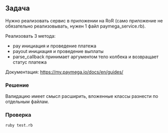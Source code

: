## Задача

Нужно реализовать сервис в приложении на RoR
(само приложение не обязательно реализовывать, нужен 1 файл paymega_service.rb).

Реализовать 3 метода:
- pay
инициация и проведение платежа
- payout
инициация и проведение выплаты
- parse_callback
принимает аргументом тело колбека и возвращает статус платежа

Документация:
https://my.paymega.io/docs/en/guides/

### Решение

Валидацию имеет смысл расширить, вложенные классы разнести по отдельным файлам.

### Проверка

`ruby test.rb`
